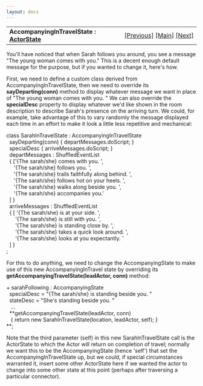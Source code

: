 ```yaml
---
layout: docs
---
```

<table width="100%" data-border="0" data-cellspacing="0"
data-cellpadding="3" data-bgcolor="#C0C0C0">
<colgroup>
<col style="width: 50%" />
<col style="width: 50%" />
</colgroup>
<tbody>
<tr>
<td style="text-align: left;"><strong>AccompanyingInTravelState : <a
href="overview-actorstates.html">ActorState</a><br />
</strong></td>
<td style="text-align: right;"><a
href="accompanyingstate.html">[Previous]</a> <a
href="generalintroduction.html">[Main]</a> <a
href="guidedtourstate.html">[Next]</a></td>
</tr>
</tbody>
</table>

  
You'll have noticed that when Sarah follows you around, you see a
message "The young woman comes with you." This is a decent enough
default message for the purpose, but if you wanted to change it, here's
how.  
  
First, we need to define a custom class derived from
AccompanyingInTravelState, then we need to override its
**sayDeparting(conn)** method to display whatever message we want in
place of "The young woman comes with you. " We can also override the
**specialDesc** property to display whatever we'd like shown in the room
description to describe Sarah's presence on the arriving turn. We could,
for example, take advantage of this to vary randomly the message
displayed each time in an effort to make it look a little less
repetitive and mechanical:  
  
class SarahInTravelState : AccompanyingInTravelState  
  sayDeparting(conn) { departMessages.doScript; }  
  specialDesc { arriveMessages.doScript; }  
  departMessages : ShuffledEventList  
  { \['{The sarah/she} comes with you. ',  
     '{The sarah/she} follows you. ',  
     '{The sarah/she} trails faithfully along behind. ',  
     '{The sarah/she} follows hot on your heels. ',  
     '{The sarah/she} walks along beside you. ',  
     '{The sarah/she} accompanies you.'  
  \] }  
  arriveMessages : ShuffledEventList    
  { \[ '{The sarah/she} is at your side. ',  
      '{The sarah/she} is still with you. ',  
      '{The sarah/she} is standing close by. ',  
      '{The sarah/she} takes a quick look around. ',  
      '{The sarah/she} looks at you expectantly. '       
  \] }  
;  
  
For this to do anything, we need to change the AccompanyingState to make
use of this new AccompanyingInTravel state by overriding its
**getAccompanyingTravelState(leadActor, conn)** method:  
  
+ sarahFollowing : AccompanyingState  
  specialDesc = "{The sarah/she} is standing beside you. "  
  stateDesc = "She's standing beside you. "  
   ...  
  **getAccompanyingTravelState(leadActor, conn)  
   { return new SarahInTravelState(location, leadActor, self); }    
**;  
  
Note that the third parameter (self) in this new SarahInTravelState call
is the ActorState to which the Actor will return on completion of
travel; normally we want this to be the AccompanyingState (hence 'self')
that set the AccompanyingInTravelState up, but we could, if special
circumstances warranted it, insert some other ActorState here if we
wanted the actor to change into some other state at this point (perhaps
after traversing a particular connector).  
  
  
  
  
  
